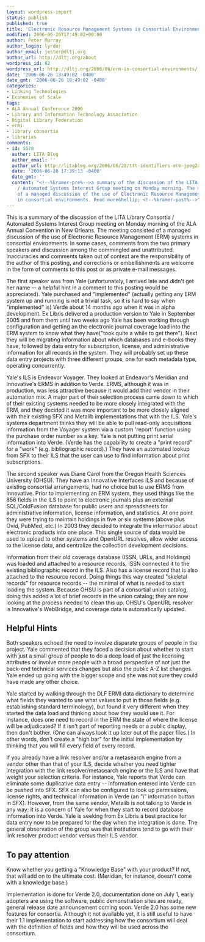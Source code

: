 ```yaml
---
layout: wordpress-import
status: publish
published: true
title: 'Electronic Resource Management Systems in Consortial Environments'
modified: 2006-06-26T17:49:02+00:00
author: Peter Murray
author_login: lyrdor
author_email: jester@dltj.org
author_url: http://dltj.org/about
wordpress_id: 82
wordpress_url: http://dltj.org/2006/06/erm-in-consortial-environments/
date: '2006-06-26 13:49:02 -0400'
date_gmt: '2006-06-26 18:49:02 -0400'
categories:
- Linking Technologies
- Economies of Scale
tags:
- ALA Annual Conference 2006
- Library and Information Technology Association
- Digital Library Federation
- ermi
- library consortia
- libraries
comments:
- id: 5578
  author: LITA Blog
  author_email: ''
  author_url: http://litablog.org/2006/06/28/ttt-identifiers-erm-jpeg2000/
  date: '2006-06-28 17:39:13 -0400'
  date_gmt: ''
  content: "<!--%kramer-pre%-->a summary of the discussion of the LITA Library Consortia
    / Automated Systems Interest Group meeting on Monday morning. The meeting consisted
    of a managed discussion of the use of Electronic Resource Management (ERM) systems
    in consortial environments. Read more&hellip; <!--%kramer-post%-->"
---
```

<p>This is a summary of the discussion of the LITA Library Consortia / Automated Systems Interest Group meeting on Monday morning of the ALA Annual Convention in New Orleans.  The meeting consisted of a managed discussion of the use of Electronic Resource Management (ERM) systems in consortial environments.  In some cases, comments from the two primary speakers and discussion among the commingled and unattributed.  Inaccuracies and comments taken out of context are the responsibility of the author of this posting, and corrections or embellishments are welcome in the form of comments to this post or as private e-mail messages.</p>
<p>The first speaker was from Yale (unfortunately, I arrived late and didn't get her name -- a helpful hint in a comment to this posting would be appreciated).  Yale purchased and "implemented" (actually getting any ERM system up and running is not a trivial task, so it is hard to say when "implemented" is) Verde about 14 months ago when it was in alpha development.  Ex Libris delivered a production version to Yale in September 2005 and from them until two weeks ago Yale has been working through configuration and getting an the electronic journal coverage load into the ERM system to know what they have("took quite a while to get there").  Next they will be migrating information about which databases and e-books they have, followed by data entry for subscription, license, and administrative information for all records in the system.  They will probably set up these data entry projects with three different groups, one for each metadata type, operating concurrently.</p>
<p>Yale's ILS is Endeavor Voyager.  They looked at Endeavor's Meridian and Innovative's ERMS in addition to Verde.  ERMS, although it was in production, was less attractive because it would add third vendor in their automation mix.  A major part of their selection process came down to which of their existing systems needed to be more closely integrated with the ERM, and they decided it was more important to be more closely aligned with their existing SFX and Metalib implementations that with the ILS.  Yale's systems department thinks they will be able to pull read-only acquisitions information from the Voyager system via a custom 'report' function using the purchase order number as a key.  Yale is not putting print serial information into Verde.  (Verde has the capability to create a "print record" for a "work" (e.g. bibliographic record).)  They have an automated lookup from SFX to their ILS that the user can use to find information about print subscriptions.</p>
<p>The second speaker was Diane Carol from the Oregon Health Sciences University (OHSU).  They have an Innovative Interfaces ILS and because of existing consortial arrangements, had no choice but to use ERMS from Innovative.  Prior to implementing an ERM system, they used things like the 856 fields in the ILS to point to electronic journals plus an external SQL/ColdFusion database for public users and spreadsheets for administrative information, license information, and statistics.  At one point they were trying to maintain holdings in five or six systems (above plus Ovid, PubMed, etc.)  In 2003 they decided to integrate the information about electronic products into one place.  This single source of data would be used to upload to other systems and OpenURL resolves, allow wider access to the license data, and centralize the collection development decisions.</p>
<p>Information from their old coverage database (ISSN, URLs, and Holdings) was loaded and attached to a resource records.  ISSN connected it to the existing bibliographic record in the ILS.  Also has a license record that is also attached to the resource record.  Doing things this way created "skeletal records" for resource records -- the minimal of what is needed to start loading the system.  Because OHSU is part of a consortial union catalog, doing this added a lot of brief records in the union catalog; they are now looking at the process needed to clean this up.  OHSU's OpenURL resolver is Innovative's WebBridge, and coverage data is automatically updated.</p>
<h2>Helpful Hints</h2>
<p>Both speakers echoed the need to involve disparate groups of people in the project.  Yale commented that they faced a decision about whether to start with just a small group of people to do a deep load of just the licensing attributes or involve more people with a broad perspective of not just the back-end technical services changes but also the public A-Z list changes.  Yale ended up going with the bigger scope and she was not sure they could have made any other choice.</p>
<p>Yale started by walking through the DLF ERMI data dictionary to determine what fields they wanted to use what values to put in those fields (e.g. establishing standard terminology), but found it very different when they started the data load and thinking about how they would use it.  For instance, does one need to record in the ERM the state of where the license will be adjudicated?  If it isn't part of reporting needs or a public display, then don't bother.  (One can always look it up later out of the paper files.)  In other words, don't create a "high bar" for the initial implementation by thinking that you will fill every field of every record.</p>
<p>If you already have a link resolver and/or a metasearch engine from a vendor other than that of your ILS, decide whether you need tighter integration with the link resolver/metasearch engine or the ILS and have that weight your selection criteria.  For instance, Yale reports that Verde can eliminate some duplicative data entry -- information entered into Verde can be pushed into SFX.  SFX can also be configured to look up permissions, license rights, and technical information in Verde (an "i" information button in SFX).  However, from the same vendor, Metalib is not talking to Verde in any way; it is a concern of Yale for when they start to record database information into Verde.  Yale is seeking from Ex Libris a best practice for data entry now to be prepared for the day when the integration is done.  The general observation of the group was that institutions tend to go with their link resolver product vendor versus their ILS vendor.</p>
<h2>To pay attention</h2>
<p>Know whether you getting a "Knowledge Base" with your product?  If not, that will add on to the ultimate cost.  (Meridian, for instance, doesn't come with a knowledge base.)</p>
<p>Implementation is done for Verde 2.0, documentation done on July 1, early adopters are using the software, public demonstration sites are ready, general release date announcement coming soon.  Verde 2.0 has some new features for consortia.  Although it not available yet, it is still useful to have their 1.1 implementation to start addressing how the consortium will deal with the definition of fields and how they will be used across the consortium.</p>

